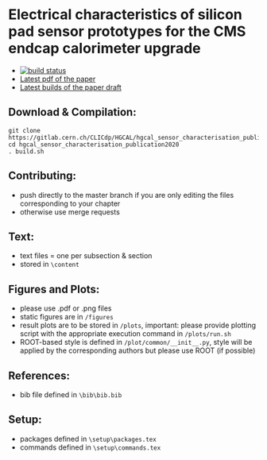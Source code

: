 # Electrical characteristics of silicon pad sensor prototypes for the CMS endcap calorimeter upgrade

* [![build status](https://gitlab.cern.ch/CLICdp/HGCAL/hgcal_sensor_characterisation_publication2020/badges/master/pipeline.svg)](https://gitlab.cern.ch/CLICdp/HGCAL/hgcal_sensor_characterisation_publication2020/commits/master)
* [Latest pdf of the paper](https://gitlab.cern.ch/CLICdp/HGCAL/hgcal_sensor_characterisation_publication2020/builds/artifacts/master/raw/main.pdf?job=compile%20PDF)
* [Latest builds of the paper draft](https://gitlab.cern.ch/CLICdp/HGCAL/hgcal_sensor_characterisation_publication2020/pipelines) 

## Download & Compilation: 
```
git clone https://gitlab.cern.ch/CLICdp/HGCAL/hgcal_sensor_characterisation_publication2020.git
cd hgcal_sensor_characterisation_publication2020
. build.sh
```

## Contributing:
- push directly to the master branch if you are only editing the files corresponding to your chapter
- otherwise use merge requests

## Text:
- text files = one per subsection & section
- stored in ```\content```

## Figures and Plots:
- please use .pdf or .png files
- static figures are in ```/figures```
- result plots are to be stored in ```/plots```, important: please provide plotting script with the appropriate execution command in ```/plots/run.sh```
- ROOT-based style is defined in ```/plot/common/__init__.py```, style will be applied by the corresponding authors but please use ROOT (if possible)

## References:
- bib file defined in ```\bib\bib.bib```

## Setup:
- packages defined in ```\setup\packages.tex```
- commands defined in ```\setup\commands.tex```
 
